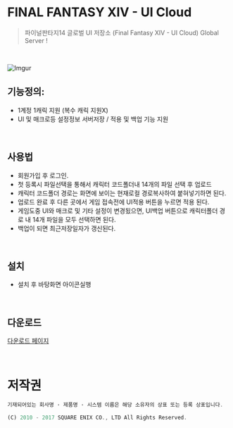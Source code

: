 # FINAL FANTASY XIV - UI Cloud
> 파이널판타지14 글로벌 UI 저장소 (Final Fantasy XIV - UI Cloud) Global Server !
<br/>

![Imgur](https://i.imgur.com/JD330Qn.png)

## 기능정의:

 * 1계정 1캐릭 지원 (복수 캐릭 지원X)
 * UI 및 매크로등 설정정보 서버저장 / 적용 및 백업 기능 지원

<br/>

## 사용법
 * 회원가입 후 로그인.
 * 첫 등록시 파일선택을 통해서 캐릭터 코드폴더내 14개의 파일 선택 후 업로드
 * 캐릭터 코드폴더 경로는 화면에 보이는 현재로컬 경로복사하여 붙혀넣기하면 된다.
 * 업로드 완료 후 다른 곳에서 게임 접속전에 UI적용 버튼을 누르면 적용 된다.
 * 게임도중 UI와 매크로 및 기타 설정이 변경됬으면, UI백업 버튼으로 캐릭터폴더 경로 내 14개 파일을 모두 선택하면 된다.
 * 백업이 되면 최근저장일자가 갱신된다.
 
<br/>

## 설치
 * 설치 후 바탕화면 아이콘실행

<br/>

## 다운로드
[다운로드 페이지](https://github.com/kimyearho/ffxivclound/releases)

<br/>

# 저작권
```javascript
기재되어있는 회사명 · 제품명 · 시스템 이름은 해당 소유자의 상표 또는 등록 상표입니다.

(C) 2010 - 2017 SQUARE ENIX CO., LTD All Rights Reserved.
